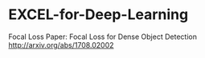 # EXCEL-for-Deep-Learning

Focal Loss Paper: Focal Loss for Dense Object Detection http://arxiv.org/abs/1708.02002

